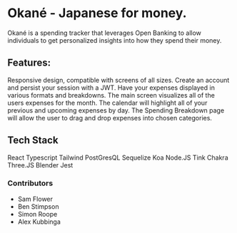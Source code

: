 # Okané - Japanese for money.

Okané is a spending tracker that leverages Open Banking to allow individuals to get personalized insights into how they spend their money.

## Features:
Responsive design, compatible with screens of all sizes.
Create an account and persist your session with a JWT. 
Have your expenses displayed in various formats and breakdowns. 
The main screen visualizes all of the users expenses for the month. 
The calendar will highlight all of your previous and upcoming expenses by day. 
The Spending Breakdown page will allow the user to drag and drop expenses into chosen categories. 

## Tech Stack
React
Typescript
Tailwind
PostGresQL
Sequelize
Koa
Node.JS
Tink
Chakra
Three.JS
Blender
Jest

### Contributors  
- Sam Flower
- Ben Stimpson
- Simon Roope
- Alex Kubbinga
